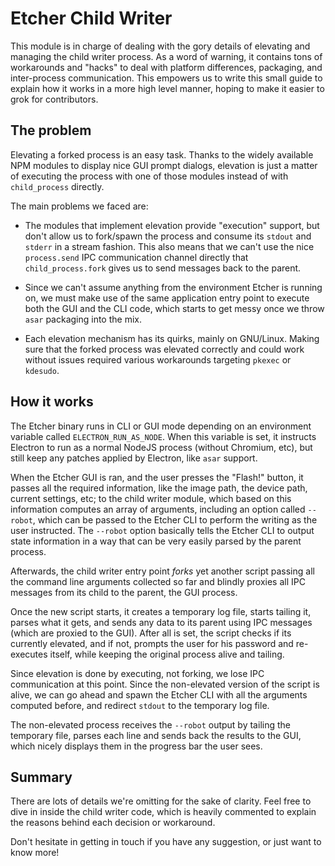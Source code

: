 # Etcher Child Writer

This module is in charge of dealing with the gory details of elevating and managing the child writer process. As a word of warning, it contains tons of workarounds and "hacks" to deal with platform differences, packaging, and inter-process communication. This empowers us to write this small guide to explain how it works in a more high level manner, hoping to make it easier to grok for contributors.

## The problem

Elevating a forked process is an easy task. Thanks to the widely available NPM modules to display nice GUI prompt dialogs, elevation is just a matter of executing the process with one of those modules instead of with `child_process` directly.

The main problems we faced are:

- The modules that implement elevation provide "execution" support, but don't allow us to fork/spawn the process and consume its `stdout` and `stderr` in a stream fashion. This also means that we can't use the nice `process.send` IPC communication channel directly that `child_process.fork` gives us to send messages back to the parent.

- Since we can't assume anything from the environment Etcher is running on, we must make use of the same application entry point to execute both the GUI and the CLI code, which starts to get messy once we throw `asar` packaging into the mix.

- Each elevation mechanism has its quirks, mainly on GNU/Linux. Making sure that the forked process was elevated correctly and could work without issues required various workarounds targeting `pkexec` or `kdesudo`.

## How it works

The Etcher binary runs in CLI or GUI mode depending on an environment variable called `ELECTRON_RUN_AS_NODE`. When this variable is set, it instructs Electron to run as a normal NodeJS process (without Chromium, etc), but still keep any patches applied by Electron, like `asar` support.

When the Etcher GUI is ran, and the user presses the "Flash!" button, it passes all the required information, like the image path, the device path, current settings, etc; to the child writer module, which based on this information computes an array of arguments, including an option called `--robot`, which can be passed to the Etcher CLI to perform the writing as the user instructed. The `--robot` option basically tells the Etcher CLI to output state information in a way that can be very easily parsed by the parent process.

Afterwards, the child writer entry point *forks* yet another script passing all the command line arguments collected so far and blindly proxies all IPC messages from its child to the parent, the GUI process.

Once the new script starts, it creates a temporary log file, starts tailing it, parses what it gets, and sends any data to its parent using IPC messages (which are proxied to the GUI). After all is set, the script checks if its currently elevated, and if not, prompts the user for his password and re-executes itself, while keeping the original process alive and tailing.

Since elevation is done by executing, not forking, we lose IPC communication at this point. Since the non-elevated version of the script is alive, we can go ahead and spawn the Etcher CLI with all the arguments computed before, and redirect `stdout` to the temporary log file.

The non-elevated process receives the `--robot` output by tailing the temporary file, parses each line and sends back the results to the GUI, which nicely displays them in the progress bar the user sees.

## Summary

There are lots of details we're omitting for the sake of clarity. Feel free to dive in inside the child writer code, which is heavily commented to explain the reasons behind each decision or workaround.

Don't hesitate in getting in touch if you have any suggestion, or just want to know more!
